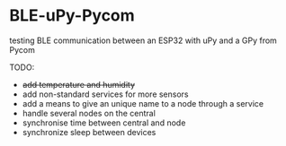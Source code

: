# BLE-uPy-Pycom
testing BLE communication between an ESP32 with uPy and a GPy from Pycom

TODO:  

*  ~~add temperature and humidity~~
* add non-standard services for more sensors
* add a means to give an unique name to a node through a service
* handle several nodes on the central
* synchronise time between central and node
* synchronize sleep between devices

